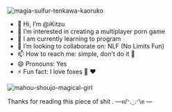 
![magia-sulfur-tenkawa-kaoruko](https://github.com/iKitzu/iKitzu/assets/156432424/faaca9dc-e295-46f5-9d95-270eb28141b3)


- 👋 Hi, I’m @iKitzu
- 👀 I’m interested in creating a multiplayer porn game
- 🌱 I am currently learning to program 
- 💞️ I’m looking to collaborate on: NLF (No Limits Fun)
- 📫 How to reach me: simple, don't do it  🥶
- 😄 Pronouns: Yes
- ⚡ Fun fact: I love foxes 🦊 ❤️

  

![mahou-shoujo-magical-girl](https://github.com/iKitzu/iKitzu/assets/156432424/ab7845d5-229a-441b-b618-3d14b7d78670)


Thanks for reading this piece of shit
.            —ฅ/ᐠ. ̫ .ᐟ\ฅ —



<!---
iKitzu/iKitzu is a ✨ special ✨ repository because its `README.md` (this file) appears on your GitHub profile.
You can click the Preview link to take a look at your changes.
--->
